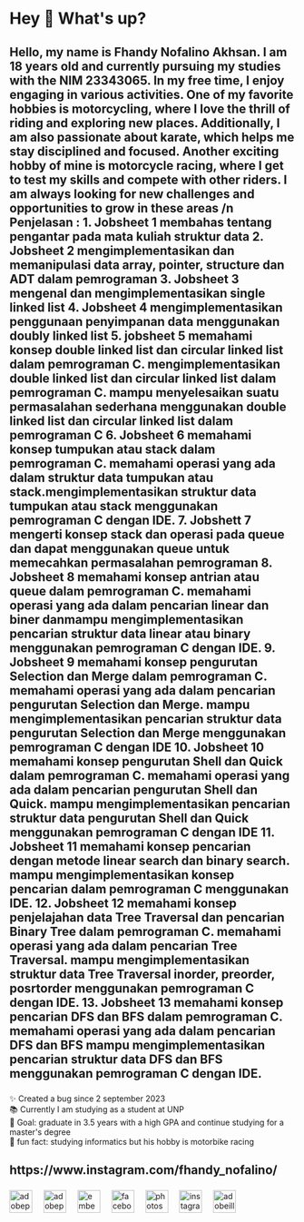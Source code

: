 <h1 align="left">Hey 👋 What's up?</h1>

###

<p align="left"></p>

###

<h2 align="left">Hello, my name is Fhandy Nofalino Akhsan. I am 18 years old and currently pursuing my studies with the NIM 23343065. In my free time, I enjoy engaging in various activities. One of my favorite hobbies is motorcycling, where I love the thrill of riding and exploring new places. Additionally, I am also passionate about karate, which helps me stay disciplined and focused. Another exciting hobby of mine is motorcycle racing, where I get to test my skills and compete with other riders. I am always looking for new challenges and opportunities to grow in these areas
/n Penjelasan : 
1. Jobsheet 1 membahas tentang pengantar pada mata kuliah struktur data
2. Jobsheet 2 mengimplementasikan dan memanipulasi data array, pointer, 
structure dan ADT dalam pemrograman
3. Jobsheet 3 mengenal dan mengimplementasikan single linked list
4. Jobsheet 4 mengimplementasikan penggunaan penyimpanan data menggunakan doubly 
linked list
5. jobsheet 5 memahami konsep double linked list dan circular linked list dalam pemrograman C. mengimplementasikan double linked list dan circular linked list dalam 
pemrograman C. mampu menyelesaikan suatu permasalahan sederhana menggunakan double linked list 
dan circular linked list dalam pemrograman C
6. Jobsheet 6 memahami konsep tumpukan atau stack dalam pemrograman C. memahami operasi yang ada dalam struktur data tumpukan atau stack.mengimplementasikan struktur data tumpukan atau stack menggunakan pemrograman C dengan IDE.
7. Jobshett 7 mengerti konsep stack dan operasi pada queue dan dapat menggunakan queue untuk memecahkan permasalahan pemrograman
8. Jobsheet 8 memahami konsep antrian atau queue dalam pemrograman C. memahami operasi yang ada dalam pencarian linear dan biner danmampu mengimplementasikan pencarian struktur data linear atau binary menggunakan 
pemrograman C dengan IDE.
9. Jobsheet 9 memahami konsep pengurutan Selection dan Merge dalam pemrograman C. memahami operasi yang ada dalam pencarian pengurutan Selection dan Merge. mampu mengimplementasikan pencarian struktur data pengurutan Selection dan Merge
menggunakan pemrograman C dengan IDE
10. Jobsheet 10  memahami konsep pengurutan Shell dan Quick dalam pemrograman C. memahami operasi yang ada dalam pencarian pengurutan Shell dan Quick. mampu mengimplementasikan pencarian struktur data pengurutan Shell dan Quick menggunakan pemrograman C dengan IDE
11. Jobsheet 11 memahami konsep pencarian dengan metode linear search dan binary search. mampu mengimplementasikan konsep pencarian dalam pemrograman C menggunakan 
IDE.
12. Jobsheet 12 memahami konsep penjelajahan data Tree Traversal dan pencarian Binary Tree dalam 
pemrograman C. memahami operasi yang ada dalam pencarian Tree Traversal. mampu mengimplementasikan struktur data Tree Traversal inorder, preorder, posrtorder
menggunakan pemrograman C dengan IDE.
13. Jobsheet 13 memahami konsep pencarian DFS dan BFS dalam pemrograman C. memahami operasi yang ada dalam pencarian DFS dan BFS mampu mengimplementasikan pencarian struktur data DFS dan BFS menggunakan pemrograman C dengan IDE.</h2>



###

<p align="left">✨ Created a bug since 2 september 2023<br>📚 Currently I am studying as a student at UNP<br>🎯 Goal: graduate in 3.5 years with a high GPA and continue studying for a master's degree<br>🎲 fun fact: studying informatics but his hobby is motorbike racing</p>

###

<h2 align="left">https://www.instagram.com/fhandy_nofalino/</h2>

###

<div align="left">
  <img src="https://skillicons.dev/icons?i=pr" height="40" alt="adobepremierepro logo"  />
  <img width="12" />
  <img src="https://skillicons.dev/icons?i=ps" height="40" alt="adobephotoshop logo"  />
  <img width="12" />
  <img src="https://cdn.jsdelivr.net/gh/devicons/devicon/icons/embeddedc/embeddedc-original.svg" height="40" alt="embeddedc logo"  />
  <img width="12" />
  <img src="https://cdn.jsdelivr.net/gh/devicons/devicon/icons/facebook/facebook-original.svg" height="40" alt="facebook logo"  />
  <img width="12" />
  <img src="https://cdn.jsdelivr.net/gh/devicons/devicon/icons/photoshop/photoshop-plain.svg" height="40" alt="photoshop logo"  />
  <img width="12" />
  <img src="https://cdn.simpleicons.org/instagram/E4405F" height="40" alt="instagram logo"  />
  <img width="12" />
  <img src="https://skillicons.dev/icons?i=ai" height="40" alt="adobeillustrator logo"  />
</div>

###

